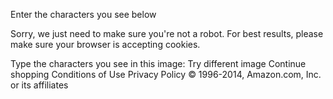 Enter the characters you see below

Sorry, we just need to make sure you're not a robot. For best results, please make sure your browser is accepting cookies.

Type the characters you see in this image:
Try different image
Continue shopping
Conditions of Use     Privacy Policy
© 1996-2014, Amazon.com, Inc. or its affiliates 